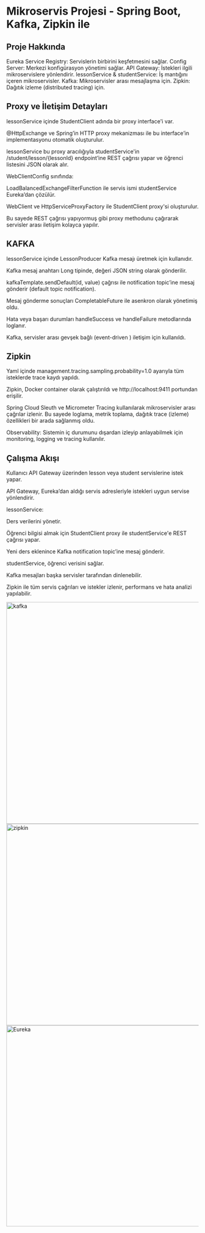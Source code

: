 # Mikroservis Projesi - Spring Boot, Kafka, Zipkin ile

## Proje Hakkında
Eureka Service Registry: Servislerin birbirini keşfetmesini sağlar.
Config Server: Merkezi konfigürasyon yönetimi sağlar.
API Gateway: İstekleri ilgili mikroservislere yönlendirir.
lessonService & studentService: İş mantığını içeren mikroservisler.
Kafka: Mikroservisler arası mesajlaşma için.
Zipkin: Dağıtık izleme (distributed tracing) için.

## Proxy ve İletişim Detayları
lessonService içinde StudentClient adında bir proxy interface'i var.

@HttpExchange ve Spring’in HTTP proxy mekanizması ile bu interface’in implementasyonu otomatik oluşturulur.

lessonService bu proxy aracılığıyla studentService'in /student/lesson/{lessonId} endpoint’ine REST çağrısı yapar ve öğrenci listesini JSON olarak alır.

WebClientConfig sınıfında:

LoadBalancedExchangeFilterFunction ile servis ismi studentService Eureka’dan çözülür.

WebClient ve HttpServiceProxyFactory ile StudentClient proxy'si oluşturulur.

Bu sayede REST çağrısı yapıyormuş gibi proxy methodunu çağırarak servisler arası iletişim kolayca yapılır.
## KAFKA
lessonService içinde LessonProducer Kafka mesajı üretmek için kullanıdır.

Kafka mesaj anahtarı Long tipinde, değeri JSON string olarak gönderilir.

kafkaTemplate.sendDefault(id, value) çağrısı ile notification topic’ine mesaj gönderir (default topic notification).

Mesaj gönderme sonuçları CompletableFuture ile asenkron olarak yönetimiş oldu.

Hata veya başarı durumları handleSuccess ve handleFailure metodlarında loglanır.

Kafka, servisler arası gevşek bağlı (event-driven ) iletişim için kullanıldı. 

## Zipkin
Yaml içinde management.tracing.sampling.probability=1.0 ayarıyla tüm isteklerde trace kaydı yapıldı.

Zipkin, Docker container olarak çalıştırıldı ve http://localhost:9411 portundan erişilir.

Spring Cloud Sleuth ve Micrometer Tracing kullanılarak mikroservisler arası çağrılar izlenir.
Bu sayede loglama, metrik toplama, dağıtık trace (izleme) özellikleri bir arada sağlanmış oldu.

Observability: Sistemin iç durumunu dışardan izleyip anlayabilmek için monitoring, logging ve tracing kullanılır.

## Çalışma Akışı 

Kullanıcı API Gateway üzerinden lesson veya student servislerine istek yapar.

API Gateway, Eureka’dan aldığı servis adresleriyle istekleri uygun servise yönlendirir.

lessonService:

Ders verilerini yönetir.

Öğrenci bilgisi almak için StudentClient proxy ile studentService'e REST çağrısı yapar.

Yeni ders eklenince Kafka notification topic’ine mesaj gönderir.

studentService, öğrenci verisini sağlar.

Kafka mesajları başka servisler tarafından dinlenebilir.

Zipkin ile tüm servis çağrıları ve istekler izlenir, performans ve hata analizi yapılabilir.

<img width="950" height="581" alt="kafka" src="https://github.com/user-attachments/assets/03ab55e5-ed12-4b4c-ac03-9ba151414634" />

<img width="949" height="528" alt="zipkin" src="https://github.com/user-attachments/assets/0ad70b20-8367-4b57-bf60-e8991317f1e0" />

<img width="949" height="527" alt="Eureka" src="https://github.com/user-attachments/assets/6007b5eb-5c58-418f-b2ad-79612f092c0b" />

